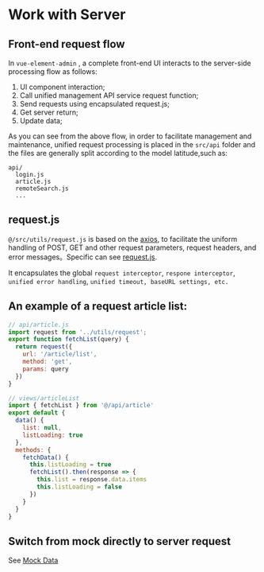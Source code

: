 # Work with Server

## Front-end request flow

In `vue-element-admin` , a complete front-end UI interacts to the server-side processing flow  as follows:

1. UI component interaction;
3. Call unified management API service request function;
4. Send requests using encapsulated request.js;
5. Get server return;
7. Update data;

As you can see from the above flow, in order to facilitate management and maintenance, unified request processing is placed in the `src/api` folder and the files are generally split according to the model latitude,such as:

```
api/
  login.js
  article.js
  remoteSearch.js
  ...
```

## request.js

`@/src/utils/request.js` is based on the [axios](https://github.com/axios/axios), to facilitate the uniform handling of POST, GET and other request parameters, request headers, and error messages。Specific can see [request.js](https://github.com/PanJiaChen/vue-element-admin/blob/master/src/utils/request.js).

It encapsulates the global `request interceptor`, `respone interceptor`,` unified error handling`, `unified timeout, baseURL settings, etc.`

## An example of a request article list:

```js
// api/article.js
import request from '../utils/request';
export function fetchList(query) {
  return request({
    url: '/article/list',
    method: 'get',
    params: query
  })
}

// views/articleList
import { fetchList } from '@/api/article'
export default {
  data() {
    list: null,
    listLoading: true
  },
  methods: {
    fetchData() {
      this.listLoading = true
      fetchList().then(response => {
        this.list = response.data.items
        this.listLoading = false
      })
    }
  }
}
```

## Switch from mock directly to server request
See [Mock Data](mock-api.md)

